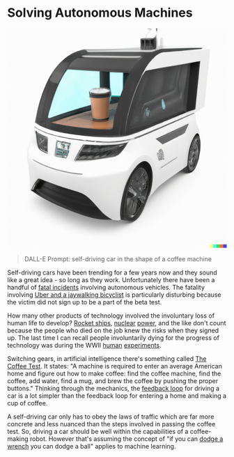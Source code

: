 # Solving Autonomous Machines

![](index.png)
> DALL-E Prompt: self-driving car in the shape of a coffee machine

Self-driving cars have been trending for a few years now and they sound like a great idea - so long as they work. Unfortunately there have been a handful of [fatal incidents](https://www.nytimes.com/2022/06/15/business/self-driving-car-nhtsa-crash-data.html#:~:text=In%20392%20incidents%20cataloged%20by,those%20Tesla%20crashes%20were%20fatal.) involving autonomous vehicles. The fatality involving [Uber and a jaywalking bicyclist](https://www.wired.com/story/uber-self-driving-car-fatal-crash/) is particularly disturbing because the victim did not sign up to be a part of the beta test.

How many other products of technology involved the involuntary loss of human life to develop? [Rocket ships](https://en.wikipedia.org/wiki/Space_Shuttle_Challenger_disaster), [nuclear](https://en.wikipedia.org/wiki/Demon_core) [power](https://en.wikipedia.org/wiki/Chernobyl_disaster), and the like don't count because the people who died on the job knew the risks when they signed up. The last time I can recall people involuntarily dying for the progress of technology was during the WWII [human](https://en.wikipedia.org/wiki/Unit_731) [experiments](https://en.wikipedia.org/wiki/Nazi_human_experimentation).

Switching gears, in artificial intelligence there's something called [The Coffee Test](https://geohot.github.io/blog/jekyll/update/2021/04/25/a-machine-ecology.html). It states: "A machine is required to enter an average American home and figure out how to make coffee: find the coffee machine, find the coffee, add water, find a mug, and brew the coffee by pushing the proper buttons." Thinking through the mechanics, the [feedback loop](https://en.wikipedia.org/wiki/Feedback) for driving a car is a lot simpler than the feedback loop for entering a home and making a cup of coffee.

A self-driving car only has to obey the laws of traffic which are far more concrete and less nuanced than the steps involved in passing the coffee test. So, driving a car should be well within the capabilities of a coffee-making robot. However that's assuming the concept of "if you can [dodge a wrench](https://www.youtube.com/watch?v=peUyLXrgYZ0) you can dodge a ball" applies to machine learning.
